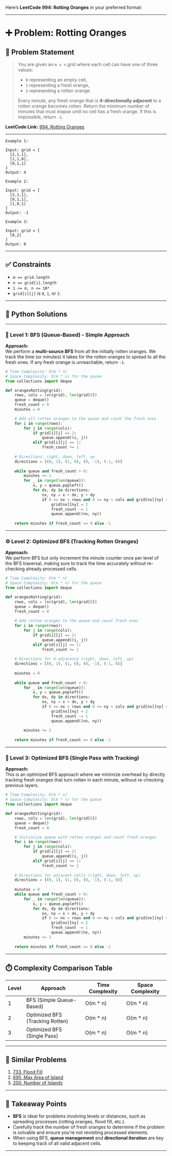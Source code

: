 Here’s **LeetCode 994: Rotting Oranges** in your preferred format:

---

# ➕ Problem: Rotting Oranges

## 📘 Problem Statement

> You are given an `m x n` grid where each cell can have one of three values:
> - `0` representing an empty cell,
> - `1` representing a fresh orange,
> - `2` representing a rotten orange.
>
> Every minute, any fresh orange that is **4-directionally adjacent** to a rotten orange becomes rotten.
> Return the minimum number of minutes that must elapse until no cell has a fresh orange. If this is impossible, return `-1`.

**LeetCode Link:** [994. Rotting Oranges](https://leetcode.com/problems/rotting-oranges/)

---

```
Example 1:

Input: grid = [
  [2,1,1],
  [1,1,0],
  [0,1,1]
]
Output: 4

Example 2:

Input: grid = [
  [2,1,1],
  [0,1,1],
  [1,0,1]
]
Output: -1

Example 3:

Input: grid = [
  [0,2]
]
Output: 0
```

---

## ✅ Constraints

- `m == grid.length`
- `n == grid[i].length`
- `1 <= m, n <= 10⁴`
- `grid[i][j]` is `0`, `1`, or `2`.

---

## 🧠 Python Solutions

---

### 🧪 Level 1: BFS (Queue-Based) - Simple Approach

**Approach:**  
We perform a **multi-source BFS** from all the initially rotten oranges. We track the time (or minutes) it takes for the rotten oranges to spread to all the fresh ones. If any fresh orange is unreachable, return `-1`.

```python
# Time Complexity: O(m * n) 
# Space Complexity: O(m * n) for the queue
from collections import deque

def orangesRotting(grid):
    rows, cols = len(grid), len(grid[0])
    queue = deque()
    fresh_count = 0
    minutes = 0

    # Add all rotten oranges to the queue and count the fresh ones
    for i in range(rows):
        for j in range(cols):
            if grid[i][j] == 2:
                queue.append((i, j))
            elif grid[i][j] == 1:
                fresh_count += 1
    
    # Directions: right, down, left, up
    directions = [(0, 1), (1, 0), (0, -1), (-1, 0)]
    
    while queue and fresh_count > 0:
        minutes += 1
        for _ in range(len(queue)):
            x, y = queue.popleft()
            for dx, dy in directions:
                nx, ny = x + dx, y + dy
                if 0 <= nx < rows and 0 <= ny < cols and grid[nx][ny] == 1:
                    grid[nx][ny] = 2
                    fresh_count -= 1
                    queue.append((nx, ny))
    
    return minutes if fresh_count == 0 else -1
```

---

### ⚙️ Level 2: Optimized BFS (Tracking Rotten Oranges)

**Approach:**  
We perform BFS but only increment the minute counter once per level of the BFS traversal, making sure to track the time accurately without re-checking already processed cells.

```python
# Time Complexity: O(m * n)
# Space Complexity: O(m * n) for the queue
from collections import deque

def orangesRotting(grid):
    rows, cols = len(grid), len(grid[0])
    queue = deque()
    fresh_count = 0
    
    # Add rotten oranges to the queue and count fresh ones
    for i in range(rows):
        for j in range(cols):
            if grid[i][j] == 2:
                queue.append((i, j))
            elif grid[i][j] == 1:
                fresh_count += 1
    
    # Directions for 4-adjacency (right, down, left, up)
    directions = [(0, 1), (1, 0), (0, -1), (-1, 0)]
    
    minutes = 0
    
    while queue and fresh_count > 0:
        for _ in range(len(queue)):
            x, y = queue.popleft()
            for dx, dy in directions:
                nx, ny = x + dx, y + dy
                if 0 <= nx < rows and 0 <= ny < cols and grid[nx][ny] == 1:
                    grid[nx][ny] = 2
                    fresh_count -= 1
                    queue.append((nx, ny))
        
        minutes += 1
    
    return minutes if fresh_count == 0 else -1
```

---

### 🚀 Level 3: Optimized BFS (Single Pass with Tracking)

**Approach:**  
This is an optimized BFS approach where we minimize overhead by directly tracking fresh oranges that turn rotten in each minute, without re-checking previous layers.

```python
# Time Complexity: O(m * n)
# Space Complexity: O(m * n) for the queue
from collections import deque

def orangesRotting(grid):
    rows, cols = len(grid), len(grid[0])
    queue = deque()
    fresh_count = 0

    # Initialize queue with rotten oranges and count fresh oranges
    for i in range(rows):
        for j in range(cols):
            if grid[i][j] == 2:
                queue.append((i, j))
            elif grid[i][j] == 1:
                fresh_count += 1
    
    # Directions for adjacent cells (right, down, left, up)
    directions = [(0, 1), (1, 0), (0, -1), (-1, 0)]
    
    minutes = 0
    while queue and fresh_count > 0:
        for _ in range(len(queue)):
            x, y = queue.popleft()
            for dx, dy in directions:
                nx, ny = x + dx, y + dy
                if 0 <= nx < rows and 0 <= ny < cols and grid[nx][ny] == 1:
                    grid[nx][ny] = 2
                    fresh_count -= 1
                    queue.append((nx, ny))
        minutes += 1
    
    return minutes if fresh_count == 0 else -1
```

---

## ⏱️ Complexity Comparison Table

| Level | Approach                             | Time Complexity | Space Complexity |
|-------|--------------------------------------|-----------------|------------------|
| 1     | BFS (Simple Queue-Based)            | O(m * n)        | O(m * n)         |
| 2     | Optimized BFS (Tracking Rotten)     | O(m * n)        | O(m * n)         |
| 3     | Optimized BFS (Single Pass)         | O(m * n)        | O(m * n)         |

---

## 🔗 Similar Problems

1. [733. Flood Fill](https://leetcode.com/problems/flood-fill/)
2. [695. Max Area of Island](https://leetcode.com/problems/max-area-of-island/)
3. [200. Number of Islands](https://leetcode.com/problems/number-of-islands/)

---

## 📌 Takeaway Points

- **BFS** is ideal for problems involving levels or distances, such as spreading processes (rotting oranges, flood fill, etc.).
- Carefully track the number of fresh oranges to determine if the problem is solvable and ensure you’re not revisiting processed elements.
- When using BFS, **queue management** and **directional iteration** are key to keeping track of all valid adjacent cells.

---
